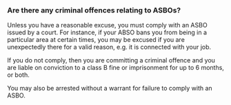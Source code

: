 ###  **Are there any criminal offences relating to ASBOs?**

Unless you have a reasonable excuse, you must comply with an ASBO issued by a
court. For instance, if your ABSO bans you from being in a particular area at
certain times, you may be excused if you are unexpectedly there for a valid
reason, e.g. it is connected with your job.

If you do not comply, then you are committing a criminal offence and you are
liable on conviction to a class B fine or imprisonment for up to 6 months, or
both.

You may also be arrested without a warrant for failure to comply with an ASBO.
